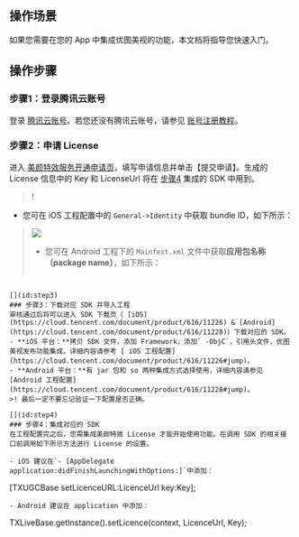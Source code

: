 ## 操作场景
如果您需要在您的 App 中集成优图美视的功能，本文档将指导您快速入门。

 
## 操作步骤
[](id:step1)
### 步骤1：登录腾讯云账号
登录 [腾讯云账号](https://cloud.tencent.com/login)。若您还没有腾讯云账号，请参见 [账号注册教程](https://cloud.tencent.com/document/product/378/17985)。

[](id:step2)
### 步骤2：申请 License
进入 [美颜特效服务开通申请页](https://cloud.tencent.com/apply/p/h1qsz5vhvko)，填写申请信息并单击【提交申请】。生成的 License 信息中的 Key 和 LicenseUrl 将在 [步骤4](#step4) 集成的 SDK 中用到。

>!
- 您可在 iOS 工程配置中的 `General->Identity` 中获取 bundle ID，如下所示：
>![](https://main.qcloudimg.com/raw/006d8b87e69b5e52ddabeb4d904cbb75.png) 
>- 您可在 Android 工程下的 `Mainfest.xml` 文件中获取**应用包名称（package name）**，如下所示：
>```
<?xml version="1.0" encoding="utf-8"?>
<manifest xmlns:android="http://schemas.android.com/apk/res/android"
    package="com.huawei.player"
    android:versionCode="20181111"
    android:versionName="1.0">
```

[](id:step3)
### 步骤3：下载对应 SDK 并导入工程
审核通过后将可以进入 SDK 下载页（ [iOS](https://cloud.tencent.com/document/product/616/11226) & [Android](https://cloud.tencent.com/document/product/616/11228)）下载对应的 SDK。
- **iOS 平台：**拷贝 SDK 文件，添加 Framework，添加` -ObjC`，引用头文件，优图美视发布功能集成。详细内容请参考 [ iOS 工程配置](https://cloud.tencent.com/document/product/616/11226#jump)。
- **Android 平台：**有 jar 包和 so 两种集成方式选择使用，详细内容请参见 [Android 工程配置](https://cloud.tencent.com/document/product/616/11228#jump)。
>! 最后一定不要忘记验证一下配置是否正确。

[](id:step4)
### 步骤4：集成对应的 SDK
在工程配置完之后，您需集成美颜特效 License 才能开始使用功能。在调用 SDK 的相关接口前调用如下所示方法进行 License 的设置。

- iOS 建议在`- [AppDelegate application:didFinishLaunchingWithOptions:]`中添加：
```
 [TXUGCBase setLicenceURL:LicenceUrl key:Key];
```
- Android 建议在 application 中添加：
```
 TXLiveBase.getInstance().setLicence(context, LicenceUrl, Key);
```
